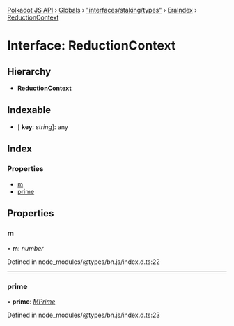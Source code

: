[Polkadot JS API](../README.md) › [Globals](../globals.md) › ["interfaces/staking/types"](../modules/_interfaces_staking_types_.md) › [EraIndex](_interfaces_staking_types_.eraindex.md) › [ReductionContext](_interfaces_staking_types_.eraindex.reductioncontext.md)

# Interface: ReductionContext

## Hierarchy

* **ReductionContext**

## Indexable

* \[ **key**: *string*\]: any

## Index

### Properties

* [m](_interfaces_staking_types_.eraindex.reductioncontext.md#m)
* [prime](_interfaces_staking_types_.eraindex.reductioncontext.md#prime)

## Properties

###  m

• **m**: *number*

Defined in node_modules/@types/bn.js/index.d.ts:22

___

###  prime

• **prime**: *[MPrime](_interfaces_runtime_types_.accountindex.mprime.md)*

Defined in node_modules/@types/bn.js/index.d.ts:23
